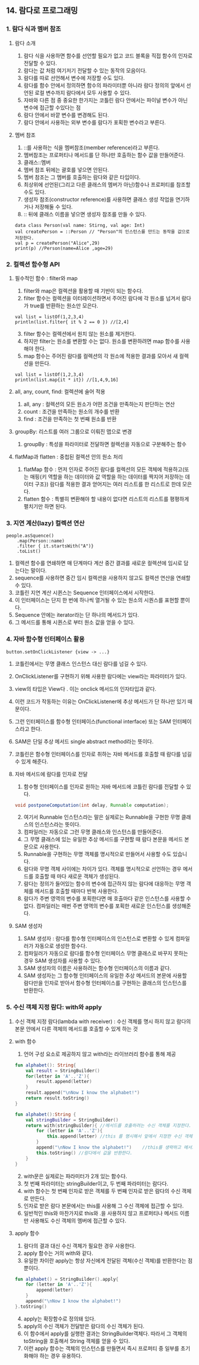 ## 14. 람다로 프로그래밍
### 1. 람다 식과 멤버 참조
1. 람다 소개
    1. 람다 식을 사용하면 함수를 선언할 필요가 없고 코드 블록을 직접 함수의 인자로 전달할 수 있다.
    2. 람다는 값 처럼 여기저기 전달할 수 있는 동작의 모음이다.
    3. 람다를 따로 선언해서 변수에 저장할 수도 있다.
    4. 람다를 함수 안에서 정의하면 함수의 파라미터뿐 아니라 람다 정의의 앞에서 선언된 로컬 변수까지 람다에서 모두 사용할 수 있다.
    5. 자바와 다른 점 중 중요한 한가지는 코틀린 람다 안에서는 파이널 변수가 아닌 변수에 접근할 수있다는 점
    6. 람다 안에서 바깥 변수를 변경해도 된다.
    7. 람다 안에서 사용하는 외부 변수를 람다가 포획한 변수라고 부른다.
2. 멤버 참조
    1. ::를 사용하는 식을 멤버참조(member reference)라고 부른다.
    2. 멤버참조는 프로퍼티나 메서드를 단 하나만 호출하는 함수 값을 만들어준다.
    3. 클래스::멤버
    4. 멤버 참조 뒤에는 괄호를 넣으면 안된다.
    5. 멤버 참조는 그 멤버를 호출하는 람다와 같은 타입이다.
    6. 최상위에 선언된(그리고 다른 클래스의 멤버가 아닌)함수나 프로퍼티를 참조할 수도 있다.
    7. 생성자 참조(constructor reference)를 사용하면 클래스 생성 작업을 연기하거나 저장해둘 수 있다.
    8. :: 뒤에 클래스 이름을 넣으면 생성자 참조를 만들 수 있다.

    ```
    data class Person(val name: Stirng, val age: Int)
    val createPerson = ::Person // "Person"의 인스턴스를 만드는 동작을 값으로 저장한다.
    val p = createPerson("Alice",29)
    print(p) //Person(name=Alice ,age=29)
    ```

### 2. 컬렉션 함수형 API
1. 필수적인 함수 : filter와 map
    1. filter와 map은 컬렉션을 활용할 때 기반이 되는 함수다.
    2. filter 함수는 컬렉션을 이터레이션하면서 주어진 람다에 각 원소를 넘겨서 람다가 true를 반환하는 원소만 모은다.

    ```
    val list = listOf(1,2,3,4)
    println(list.filter{ it % 2 == 0 }) //[2,4]
    ```

    3. filter 함수는 컬렉션에서 원치 않는 원소를 제거한다.
    4. 하지만 filter는 원소를 변환할 수는 없다. 원소를 변환하려면 map 함수를 사용해야 한다.
    5. map 함수는 주어진 람다를 컬렉션의 각 원소에 적용한 결과를 모아서 새 컬렉션을 만든다.

    ```
    val list = listOf(1,2,3,4)
    println(list.map{it * it}) //[1,4,9,16]
    ```

2. all, any, count, find: 컬렉션에 술어 적용
    1. all, any : 컬렉션의 모든 원소가 어떤 조건을 만족하는지 판단하는 연산
    2. count : 조건을 만족하는 원소의 개수를 반환
    3. find : 조건을 만족하는 첫 번째 원소를 반환

3. groupBy: 리스트를 여러 그룹으로 이뤄진 맵으로 변경
    1. groupBy : 특성을 파라미터로 전달하면 컬렉션을 자동으로 구분해주는 함수

4. flatMap과 flatten : 중첩된 컬렉션 안의 원소 처리
    1. flatMap 함수 : 먼저 인자로 주어진 람다를 컬렉션의 모든 객체에 적용하고(또는 매핑{키 역할을 하는 데이터와 값 역할을 하는 데이터를 짝지어 저장하는 데이터 구조}) 람다를 적용한 결과 얻어지는 여러 리스트를 한 리스트로 한데 모은다.
    2. flatten 함수 : 특별히 변환해야 할 내용이 없다면 리스트의 리스트를 평평하게 펼치기만 하면 된다.

### 3. 지연 계산(lazy) 컬렉션 연산

```
people.asSquence()
    .map(Person::name)
    .filter { it.startsWith("A")}
    .toList()
```

1. 컬렉션 함수를 연쇄하면 매 단계마다 계산 중간 결과를 새로운 컬렉션에 임시로 담는다는 말이다.
2. sequence를 사용하면 중간 임시 컬렉션을 사용하지 않고도 컬렉션 연산을 연쇄할 수 있다.
3. 코틀린 지연 계산 시퀸스는 Sequence 인터페이스에서 시작한다.
4. 이 인터페이스는 단지 한 번에 하나씩 열거될 수 있는 원소의 시퀀스를 표현할 뿐이다.
5. Sequence 안에는 iterator라는 단 하나의 메서드가 있다.
6. 그 메서드를 통해 시퀀스로 부터 원소 값을 얻을 수 있다. 

### 4. 자바 함수형 인터페이스 활용

```
button.setOnClickListener {view -> ...}
```

1. 코틀린에서는 무명 클래스 인스턴스 대신 람다를 넘길 수 있다.
2. OnClickListener를 구현하기 위해 사용한 람다에는 view라는 파라미터가 있다. 
3. view의 타입은 View다 . 이는 onclick 메서드의 인자타입과 같다.
4. 이런 코드가 작동하는 이유는 OnClickListener에 추상 메서드가 단 하나만 있기 때문이다.
5. 그런 인터페이스를 함수형 인터페이스(functional interface) 또는 SAM 인터페이스라고 한다.
6. SAM은 단일 추상 메서드 single abstract method라는 뜻이다.
7. 코틀린은 함수형 인터페이스를 인자로 취하는 자바 메서드를 호출할 때 람다를 넘길 수 있게 해준다.
8. 자바 메서드에 람다를 인자로 전달
    1. 함수형 인터페이스를 인자로 원하는 자바 메서드에 코틀린 람다를 전달할 수 있다.

    ```java
    void postponeComputation(int delay, Runnable computation);
    ```

    2. 여기서 Runnable 인스턴스라는 말은 실제로는 Runnable을 구현한 무명 클래스의 인스턴스라는 뜻이다.
    3. 컴파일러는 자동으로 그런 무명 클래스와 인스턴스를 만들어준다.
    4. 그 무명 클래스에 있는 유일한 추상 메서드를 구현할 때 람다 본문을 메서드 본문으로 사용한다.
    5. Runnable을 구현하는 무명 객체를 명시적으로 만들어서 사용할 수도 있습니다.
    6. 람다와 무명 객체 사이에는 차이가 있다. 객체를 명시적으로 선언하는 경우 메서드를 호출할 때 마다 새로운 객체가 생성된다.
    7. 람다는 정의가 들어있는 함수의 변수에 접근하지 않는 람다에 대응하는 무명 객체를 메서드를 호출할 때마다 반복 사용한다.
    8. 람다가 주변 영역의 변수를 포획한다면 매 호출마다 같은 인스턴스를 사용할 수 없다. 컴파일러는 매번 주변 영역의 변수를 포획한 새로운 인스턴스를 생성해준다.

9. SAM 생성자
    1. SAM 생성자 : 람다를 함수형 인터페이스의 인스턴스로 변환할 수 있게 컴파일러가 자동으로 생성한 함수다.
    2. 컴파일러가 자동으로 람다를 함수형 인터페이스 무명 클래스로 바꾸지 못하는 경우 SAM 생성자를 사용할 수 있다.
    3. SAM 생성자의 이름은 사용하려는 함수형 인터페이스의 이름과 같다.
    4. SAM 생성자는 그 함수형 인터페이스의 유일한 추상 메서드의 본문에 사용할 람다만을 인자로 받아서 함수형 인터페이스를 구현하는 클래스의 인스턴스를 반환한다.

### 5. 수신 객체 지정 람다: with와 apply
1. 수신 객체 지정 람다(lambda with receiver) : 수신 객체를 명시 하지 않고 람다의 본문 안에서 다른 객체의 메서드를 호출할 수 있게 하는 것
2. with 함수
    1. 언어 구성 요소로 제공하지 않고 with라는 라이브러리 함수를 통해 제공

    ```kotlin
    fun alphabet(): String{
        val result = StringBuilder()
        for(letter in 'A'..'Z'){
            result.append(letter)
        }
        result.append("\nNow I know the alphabet!")
        return result.toString()
    }
    ```

    ```kotlin
    fun alphabet():String {
        val stringBuilder = StringBuilder()
        return with(stringBuilder){ //메서드를 호출하려는 수신 객체를 지정한다.
            for (letter in 'A'..'Z'){
                this.append(letter) //this 를 명시해서 앞에서 지정한 수신 객체의 메서드를 호출한다.
            }
            append("\nNow I know the alphabet!")    //this를 생략하고 메서드를 호출한다.
            this.toString() //람다에서 값을 반환한다.
        }
    }
    ```

    2. with문은 실제로는 파라미터가 2개 있는 함수다. 
    3. 첫 번째 파라미터는 stringBuilder이고, 두 번째 파라미터는 람다다.
    4. with 함수는 첫 번째 인자로 받은 객체를 두 번째 인자로 받은 람다의 수신 객체로 만든다.
    5. 인자로 받은 람다 본문에서는 this를 사용해 그 수신 객체에 접근할 수 있다.
    6. 일반적인 this와 마찬가지로 this와 .을 사용하지 않고 프로퍼티나 메서드 이름만 사용해도 수신 객체의 멤버에 접근할 수 있다.
3. apply 함수
    1. 람다의 결과 대신 수신 객체가 필요한 경우 사용한다.
    2. apply 함수는 거의 with와 같다.
    3. 유일한 차이란 apply는 항상 자신에게 전달된 객체(수신 객체)를 반환한다는 점 뿐이다.
    
    ```kotlin
    fun alphabet() = StringBuilder().apply{
        for (letter in 'A'..'Z'){
            append(letter)
        }
        append("\nNow I know the alphabet!")
    }.toString()
    ```

    4. apply는 확장함수로 정의돼 있다.
    5. apply의 수신 객체가 전달받은 람다의 수신 객체가 된다.
    6. 이 함수에서 apply를 실행한 결과는 StringBuilder객체다. 따라서 그 객체의 toString을 호출해서 String 객체를 얻을 수 있다.
    7. 이런 apply 함수는 객체의 인스턴스를 만들면서 즉시 프로퍼티 중 일부를 초기화해야 하는 경우 유용하다.

